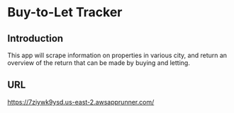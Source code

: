 # Buy-to-Let Tracker
## Introduction
This app will scrape information on properties in various city, and return an overview of the return that can be made by buying and letting.

## URL
https://7ziywk9ysd.us-east-2.awsapprunner.com/

